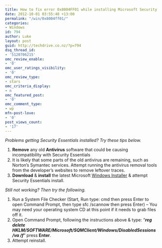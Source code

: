 ```yaml
---
title: How to fix error 0x8004FF01 while installing Microsoft Security Essentals
date: 2012-10-01 03:55:48 +13:00
permalink: "/win/0x8004ff01/"
categories:
- Windows
id: 794
author: Luke
layout: post
guid: http://techdrive.co.nz/?p=794
dsq_thread_id:
- '5120706215'
omc_review_enable:
- '0'
omc_user_ratings_visibility:
- '0'
omc_review_type:
- stars
omc_criteria_display:
- n
omc_featured_post:
- '0'
omc_comment_type:
- wp
mfn-post-love:
- '0'
post_views_count:
- '17'
---
```


_Problems getting Security Essentials installed? Try these tips below._

<ol start="1">
  <li>
    <strong>Remove</strong> any old <strong>Antivirus</strong> software that could be causing incompatibility with Security Essentials
  </li>
  <li>
    It is likely that some parts of the old antivirus are remaining, such as Norton&#8217;s Symantec services. Attempt running the antivirus removal tools from the developer’s websites to remove leftover traces.
  </li>
  <li>
    <strong>Download</strong> & <strong>install</strong> the latest Microsoft <a href="http://www.microsoft.com/download/en/details.aspx?id=8483" target="_blank">Windows Installer</a> & attempt Security Essentials install.
  </li>
</ol>

_Still not working? Then try the following._

<ol start="1">
  <li>
    Run a System File Checker (Start, Run type: cmd then press Enter to open Command Prompt, then type sfc /scannow then press Enter) &#8211; You may need your operating system CD at this point if it needs to grab files off it.
  </li>
  <li>
    Open Command Prompt, following the instructions above & type: &#8220;<strong><em>reg delete HKLM/SOFTWARE/Microsoft/SQMClient/Windows/DisabledSessions /va /f</em></strong>&#8221; press <strong>Enter</strong>.
  </li>
  <li>
    Attempt reinstall.
  </li>
</ol>
